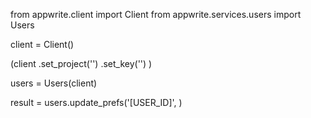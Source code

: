 from appwrite.client import Client
from appwrite.services.users import Users

client = Client()

(client
  .set_project('')
  .set_key('')
)

users = Users(client)

result = users.update_prefs('[USER_ID]', )
